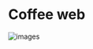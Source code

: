 ﻿# Coffee web
![images](https://github.com/zj0911/Pictures/blob/fe3096c7d4676f8fa7c8f1f0ffa599e9f86ce912/%E5%B1%8F%E5%B9%95%E6%88%AA%E5%9B%BE%202023-12-25%20113020.png)
